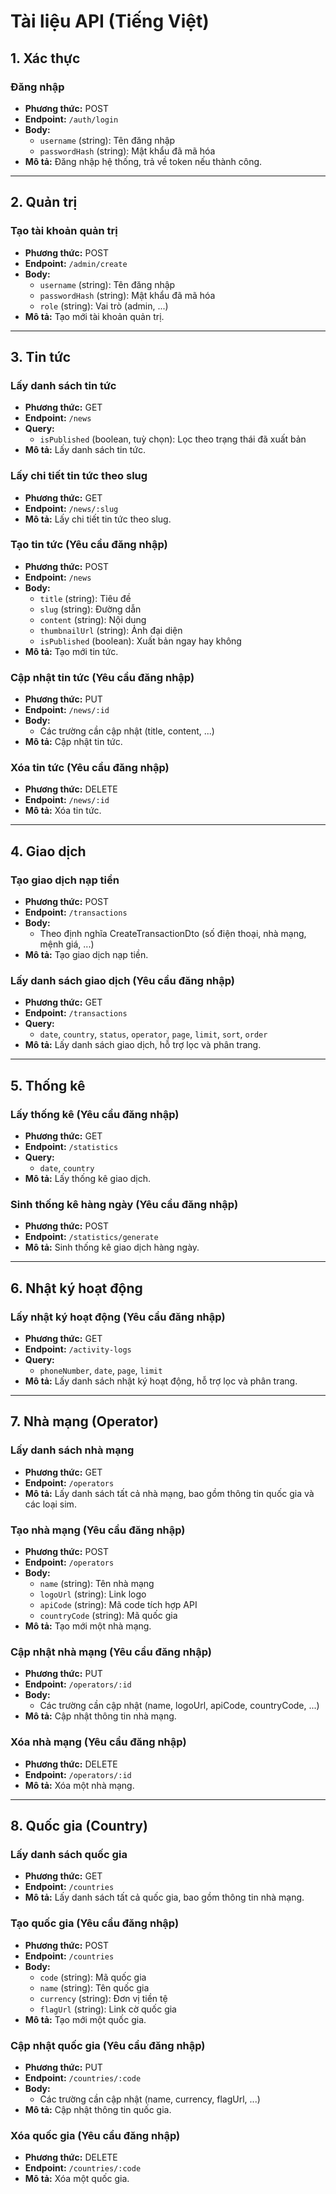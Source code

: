 # Tài liệu API (Tiếng Việt)

## 1. Xác thực
### Đăng nhập
- **Phương thức:** POST
- **Endpoint:** `/auth/login`
- **Body:**
  - `username` (string): Tên đăng nhập
  - `passwordHash` (string): Mật khẩu đã mã hóa
- **Mô tả:** Đăng nhập hệ thống, trả về token nếu thành công.

---

## 2. Quản trị
### Tạo tài khoản quản trị
- **Phương thức:** POST
- **Endpoint:** `/admin/create`
- **Body:**
  - `username` (string): Tên đăng nhập
  - `passwordHash` (string): Mật khẩu đã mã hóa
  - `role` (string): Vai trò (admin, ...)
- **Mô tả:** Tạo mới tài khoản quản trị.

---

## 3. Tin tức
### Lấy danh sách tin tức
- **Phương thức:** GET
- **Endpoint:** `/news`
- **Query:**
  - `isPublished` (boolean, tuỳ chọn): Lọc theo trạng thái đã xuất bản
- **Mô tả:** Lấy danh sách tin tức.

### Lấy chi tiết tin tức theo slug
- **Phương thức:** GET
- **Endpoint:** `/news/:slug`
- **Mô tả:** Lấy chi tiết tin tức theo slug.

### Tạo tin tức (Yêu cầu đăng nhập)
- **Phương thức:** POST
- **Endpoint:** `/news`
- **Body:**
  - `title` (string): Tiêu đề
  - `slug` (string): Đường dẫn
  - `content` (string): Nội dung
  - `thumbnailUrl` (string): Ảnh đại diện
  - `isPublished` (boolean): Xuất bản ngay hay không
- **Mô tả:** Tạo mới tin tức.

### Cập nhật tin tức (Yêu cầu đăng nhập)
- **Phương thức:** PUT
- **Endpoint:** `/news/:id`
- **Body:**
  - Các trường cần cập nhật (title, content, ...)
- **Mô tả:** Cập nhật tin tức.

### Xóa tin tức (Yêu cầu đăng nhập)
- **Phương thức:** DELETE
- **Endpoint:** `/news/:id`
- **Mô tả:** Xóa tin tức.

---

## 4. Giao dịch
### Tạo giao dịch nạp tiền
- **Phương thức:** POST
- **Endpoint:** `/transactions`
- **Body:**
  - Theo định nghĩa CreateTransactionDto (số điện thoại, nhà mạng, mệnh giá, ...)
- **Mô tả:** Tạo giao dịch nạp tiền.

### Lấy danh sách giao dịch (Yêu cầu đăng nhập)
- **Phương thức:** GET
- **Endpoint:** `/transactions`
- **Query:**
  - `date`, `country`, `status`, `operator`, `page`, `limit`, `sort`, `order`
- **Mô tả:** Lấy danh sách giao dịch, hỗ trợ lọc và phân trang.

---

## 5. Thống kê
### Lấy thống kê (Yêu cầu đăng nhập)
- **Phương thức:** GET
- **Endpoint:** `/statistics`
- **Query:**
  - `date`, `country`
- **Mô tả:** Lấy thống kê giao dịch.

### Sinh thống kê hàng ngày (Yêu cầu đăng nhập)
- **Phương thức:** POST
- **Endpoint:** `/statistics/generate`
- **Mô tả:** Sinh thống kê giao dịch hàng ngày.

---

## 6. Nhật ký hoạt động
### Lấy nhật ký hoạt động (Yêu cầu đăng nhập)
- **Phương thức:** GET
- **Endpoint:** `/activity-logs`
- **Query:**
  - `phoneNumber`, `date`, `page`, `limit`
- **Mô tả:** Lấy danh sách nhật ký hoạt động, hỗ trợ lọc và phân trang.

---

## 7. Nhà mạng (Operator)
### Lấy danh sách nhà mạng
- **Phương thức:** GET
- **Endpoint:** `/operators`
- **Mô tả:** Lấy danh sách tất cả nhà mạng, bao gồm thông tin quốc gia và các loại sim.

### Tạo nhà mạng (Yêu cầu đăng nhập)
- **Phương thức:** POST
- **Endpoint:** `/operators`
- **Body:**
  - `name` (string): Tên nhà mạng
  - `logoUrl` (string): Link logo
  - `apiCode` (string): Mã code tích hợp API
  - `countryCode` (string): Mã quốc gia
- **Mô tả:** Tạo mới một nhà mạng.

### Cập nhật nhà mạng (Yêu cầu đăng nhập)
- **Phương thức:** PUT
- **Endpoint:** `/operators/:id`
- **Body:**
  - Các trường cần cập nhật (name, logoUrl, apiCode, countryCode, ...)
- **Mô tả:** Cập nhật thông tin nhà mạng.

### Xóa nhà mạng (Yêu cầu đăng nhập)
- **Phương thức:** DELETE
- **Endpoint:** `/operators/:id`
- **Mô tả:** Xóa một nhà mạng.

---

## 8. Quốc gia (Country)
### Lấy danh sách quốc gia
- **Phương thức:** GET
- **Endpoint:** `/countries`
- **Mô tả:** Lấy danh sách tất cả quốc gia, bao gồm thông tin nhà mạng.

### Tạo quốc gia (Yêu cầu đăng nhập)
- **Phương thức:** POST
- **Endpoint:** `/countries`
- **Body:**
  - `code` (string): Mã quốc gia
  - `name` (string): Tên quốc gia
  - `currency` (string): Đơn vị tiền tệ
  - `flagUrl` (string): Link cờ quốc gia
- **Mô tả:** Tạo mới một quốc gia.

### Cập nhật quốc gia (Yêu cầu đăng nhập)
- **Phương thức:** PUT
- **Endpoint:** `/countries/:code`
- **Body:**
  - Các trường cần cập nhật (name, currency, flagUrl, ...)
- **Mô tả:** Cập nhật thông tin quốc gia.

### Xóa quốc gia (Yêu cầu đăng nhập)
- **Phương thức:** DELETE
- **Endpoint:** `/countries/:code`
- **Mô tả:** Xóa một quốc gia. 